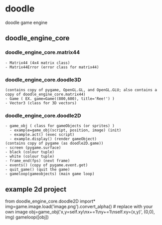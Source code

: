 # doodle
doodle game engine
## doodle_engine_core
  ### doodle_engine_core.matrix44
    - Matrix44 (4x4 matrix class)
    - Matrix44Error (error class for matrix44)
  ### doodle_engine_core.doodle3D
    (contains copy of pygame, OpenGL.GL, and OpenGL.GLU; also contains a copy of doodle_engine_core.matrix44)
    - Game ( EX. game=Game((800,600), title='Ree!') )
    - Vector3 (class for 3D vectors)
  ### doodle_engine_core.doodle2D
    - game_obj ( class for gameObjects (or sprites) )
      - example=game_obj(script, position, image) (init)
      - example.act() (exec script)
      - example.display() (render gameObject)
    (contains copy of pygame (as doodle2D.game))
    - screen (pygame.surface)
    - black (colour tuple)
    - white (colour tuple)
    - frame_end(fps) (next frame)
    - events() (copy of pygame.event.get)
    - quit_game() (quit the game)
    - gameloop(gameobjects) (main game loop)
## example 2d project
  from doodle_engine_core.doodle2D import*
  img=game.image.load('image.png').convert_alpha() # replace with your own image
  obj=game_obj('x,y=self.xy\nx+=1\ny+=1\nself.xy=(x,y)', (0,0), img)
  gameloop([obj])
